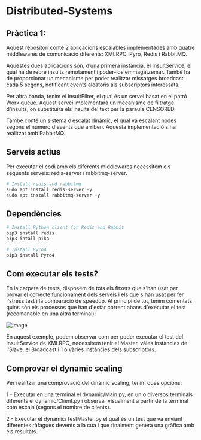 ﻿# Distributed-Systems

## Pràctica 1:

Aquest repositori conté 2 aplicacions escalables implementades amb quatre middlewares de comunicació diferents: XMLRPC, Pyro, Redis i RabbitMQ.

Aquestes dues aplicacions són, d’una primera instància, el InsultService, el qual ha de rebre insults remotament i poder-los emmagatzemar. També ha de proporcionar un mecanisme per poder realitzar missatges broadcast cada 5 segons, notificant events aleatoris als subscriptors interessats. 

Per altra banda, tenim el InsultFIlter, el qual és un servei basat en el patró Work queue. Aquest servei implementarà un mecanisme de filtratge d’insults, on substituirà els insults del text per la paraula CENSORED.

També conté un sistema d’escalat dinàmic, el qual va escalant nodes segons el número d'events que arriben. Aquesta implementació s'ha realitzat amb RabbitMQ.

## Serveis actius

Per executar el codi amb els diferents middlewares necessitem els següents serveis: redis-server i rabbitmq-server.
```python
# Install redis and rabbitmq
sudo apt install redis-server -y
sudo apt install rabbitmq-server -y
```

## Dependències

```python
# Install Python client for Redis and Rabbit
pip3 install redis
pip3 intall pika

# Install Pyro4
pip3 install Pyro4
```

## Com executar els tests?

En la carpeta de tests, disposem de tots els fitxers que s'han usat per provar el correcte funcionament dels serveis i els que s'han usat per fer l'stress test i la comparació de speedup. Al principi de tot, tenim comentats quins són els processos que han d'estar corrent abans d'executar el test (recomanable en una altra terminal):

![image](https://github.com/user-attachments/assets/ecb955ac-b856-4235-95ec-c036ade9897a)

En aquest exemple, podem observar com per poder executar el test del InsultService de XMLRPC, necessitem tenir el Master, vàies instàncies de l'Slave, el Broadcast i 1 o vàries instàncies dels subscriptors.

## Comprovar el dynamic scaling

Per realitzar una comprovació del dinàmic scaling, tenim dues opcions:

  1 - Executar en una terminal el dynamic/Main.py, en un o diversos terminals diferents el dynamic/Client.py i observar visualment a partir de la terminal com escala (segons el nombre de clients).
  
  2 - Executar el dynamic/TestMaster.py el qual és un test que va enviant diferentes ràfagues devents a la cua i que finalment genera una gràfica amb els resultats.
